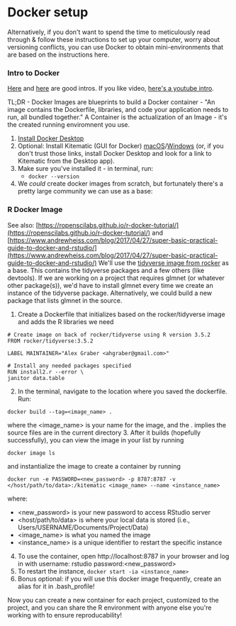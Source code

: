 # Docker setup

Alternatively, if you don't want to spend the time to meticulously read through & follow these instructions to set up your computer, worry about versioning conflicts, you can use Docker to obtain mini-environments that are based on the instructions here. 

### Intro to Docker
[Here](https://towardsdatascience.com/learn-enough-docker-to-be-useful-b7ba70caeb4b) and [here](https://towardsdatascience.com/docker-for-data-science-4901f35d7cf9) are good intros.  If you like video, [here's a youtube intro](https://www.youtube.com/watch?time_continue=25&v=oO8n3y23b6M).

TL;DR - Docker Images are blueprints to build a Docker container - "An image contains the Dockerfile, libraries, and code your application needs to run, all bundled together."  A Container is the actualization of an Image - it's the created running enviromnent you use.

1. [Install Docker Desktop](https://docs.docker.com/install/) 
2. Optional: Install Kitematic (GUI for Docker) [macOS](https://download.docker.com/kitematic/Kitematic-Mac.zip)/[Windows](https://download.docker.com/kitematic/Kitematic-Windows.zip) (or, if you don't trust those links, install Docker Desktop and look for a link to Kitematic from the Desktop app).
3. Make sure you've installed it - in terminal, run:
   * `docker --version`
4. We *could* create docker images from scratch, but fortunately there's a pretty large community we can use as a base:

### R Docker Image
See also: [https://ropenscilabs.github.io/r-docker-tutorial/](https://ropenscilabs.github.io/r-docker-tutorial/) and [https://www.andrewheiss.com/blog/2017/04/27/super-basic-practical-guide-to-docker-and-rstudio/](https://www.andrewheiss.com/blog/2017/04/27/super-basic-practical-guide-to-docker-and-rstudio/)
We'll use the [tidyverse image from rocker](https://hub.docker.com/r/rocker/tidyverse) as a base.  This contains the tidyverse packages and a few others (like devtools).  If we are working on a project that requires glmnet (or whatever other package(s)), we'd have to install glmnet every time we create an instance of the tidyverse package.  Alternatively, we could build a new package that lists glmnet in the source.

1. Create a Dockerfile that initializes based on the rocker/tidyverse image and adds the R libraries we need
  ```
  # Create image on back of rocker/tidyverse using R version 3.5.2
  FROM rocker/tidyverse:3.5.2

  LABEL MAINTAINER="Alex Graber <ahgraber@gmail.com>"

  # Install any needed packages specified
  RUN install2.r --error \
  janitor data.table
  ```
2. In the terminal, navigate to the location where you saved the dockerfile. Run:
  ```
  docker build --tag=<image_name> .
  ```
  where the <image_name> is your name for the image, and the . implies the source files are in the current directory
3. After it builds (hopefully successfully), you can view the image in your list by running
  ```
  docker image ls
  ```
  and instantialize the image to create a container by running
  ```
  docker run -e PASSWORD=<new_password> -p 8787:8787 -v </host/path/to/data>:/kitematic <image_name> --name <instance_name>
  ```
  where:
  * <new_password> is your new password to access RStudio server 
  * <host/path/to/data> is where your local data is stored (i.e., Users/USERNAME/Documents/Project/Data)
  * <image_name> is what you named the image
  * <instance_name> is a unique identifier to restart the specific instance
4. To use the container, open http://localhost:8787 in your browser and log in with username: rstudio password:<new_password>
5. To restart the instance, `docker start -ia <instance_name>`
6. Bonus optional: if you will use this docker image frequently, create an alias for it in .bash_profile!

Now you can create a new container for each project, customized to the project, and you can share the R environment with anyone else you're working with to ensure reproducability!
